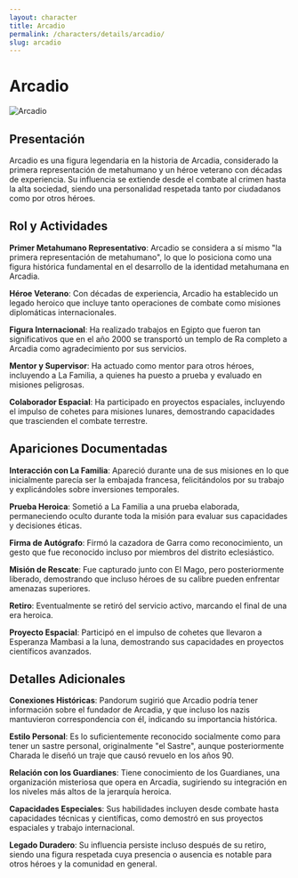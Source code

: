 ```yaml
---
layout: character
title: Arcadio
permalink: /characters/details/arcadio/
slug: arcadio
---
```


# Arcadio

<div class="character-photo">
  <img src="{{ site.baseurl }}/assets/img/characters/Arcadio.png" alt="Arcadio" />
</div>

## Presentación

Arcadio es una figura legendaria en la historia de Arcadia, considerado la primera representación de metahumano y un héroe veterano con décadas de experiencia. Su influencia se extiende desde el combate al crimen hasta la alta sociedad, siendo una personalidad respetada tanto por ciudadanos como por otros héroes.

## Rol y Actividades

**Primer Metahumano Representativo**: Arcadio se considera a sí mismo "la primera representación de metahumano", lo que lo posiciona como una figura histórica fundamental en el desarrollo de la identidad metahumana en Arcadia.

**Héroe Veterano**: Con décadas de experiencia, Arcadio ha establecido un legado heroico que incluye tanto operaciones de combate como misiones diplomáticas internacionales.

**Figura Internacional**: Ha realizado trabajos en Egipto que fueron tan significativos que en el año 2000 se transportó un templo de Ra completo a Arcadia como agradecimiento por sus servicios.

**Mentor y Supervisor**: Ha actuado como mentor para otros héroes, incluyendo a La Familia, a quienes ha puesto a prueba y evaluado en misiones peligrosas.

**Colaborador Espacial**: Ha participado en proyectos espaciales, incluyendo el impulso de cohetes para misiones lunares, demostrando capacidades que trascienden el combate terrestre.

## Apariciones Documentadas

**Interacción con La Familia**: Apareció durante una de sus misiones en lo que inicialmente parecía ser la embajada francesa, felicitándolos por su trabajo y explicándoles sobre inversiones temporales.

**Prueba Heroica**: Sometió a La Familia a una prueba elaborada, permaneciendo oculto durante toda la misión para evaluar sus capacidades y decisiones éticas.

**Firma de Autógrafo**: Firmó la cazadora de Garra como reconocimiento, un gesto que fue reconocido incluso por miembros del distrito eclesiástico.

**Misión de Rescate**: Fue capturado junto con El Mago, pero posteriormente liberado, demostrando que incluso héroes de su calibre pueden enfrentar amenazas superiores.

**Retiro**: Eventualmente se retiró del servicio activo, marcando el final de una era heroica.

**Proyecto Espacial**: Participó en el impulso de cohetes que llevaron a Esperanza Mambasi a la luna, demostrando sus capacidades en proyectos científicos avanzados.

## Detalles Adicionales

**Conexiones Históricas**: Pandorum sugirió que Arcadio podría tener información sobre el fundador de Arcadia, y que incluso los nazis mantuvieron correspondencia con él, indicando su importancia histórica.

**Estilo Personal**: Es lo suficientemente reconocido socialmente como para tener un sastre personal, originalmente "el Sastre", aunque posteriormente Charada le diseñó un traje que causó revuelo en los años 90.

**Relación con los Guardianes**: Tiene conocimiento de los Guardianes, una organización misteriosa que opera en Arcadia, sugiriendo su integración en los niveles más altos de la jerarquía heroica.

**Capacidades Especiales**: Sus habilidades incluyen desde combate hasta capacidades técnicas y científicas, como demostró en sus proyectos espaciales y trabajo internacional.

**Legado Duradero**: Su influencia persiste incluso después de su retiro, siendo una figura respetada cuya presencia o ausencia es notable para otros héroes y la comunidad en general.